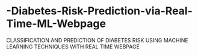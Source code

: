 # -Diabetes-Risk-Prediction-via-Real-Time-ML-Webpage
CLASSIFICATION AND PREDICTION OF DIABETES RISK USING MACHINE LEARNING TECHNIQUES WITH REAL TIME WEBPAGE
